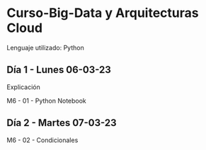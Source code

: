 # Curso-Big-Data y Arquitecturas Cloud

Lenguaje utilizado: Python



## Día 1 - Lunes 06-03-23

Explicación

M6 - 01 - Python Notebook



## Día 2 - Martes 07-03-23

M6 - 02 - Condicionales
